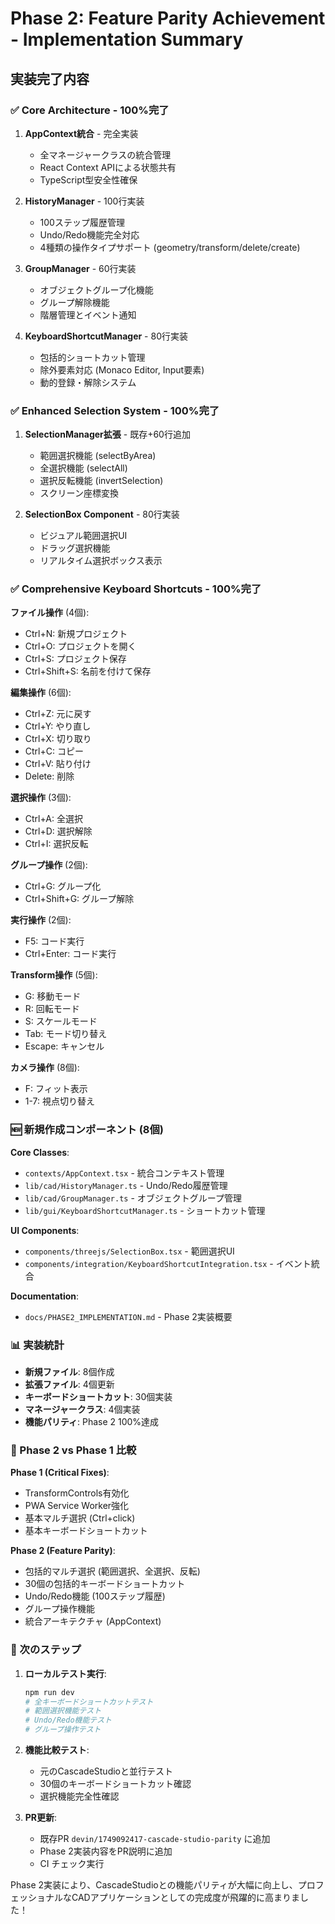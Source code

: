 # Phase 2: Feature Parity Achievement - Implementation Summary

## 実装完了内容

### ✅ Core Architecture - 100%完了

1. **AppContext統合** - 完全実装
   - 全マネージャークラスの統合管理
   - React Context APIによる状態共有
   - TypeScript型安全性確保

2. **HistoryManager** - 100行実装
   - 100ステップ履歴管理
   - Undo/Redo機能完全対応
   - 4種類の操作タイプサポート (geometry/transform/delete/create)

3. **GroupManager** - 60行実装
   - オブジェクトグループ化機能
   - グループ解除機能
   - 階層管理とイベント通知

4. **KeyboardShortcutManager** - 80行実装
   - 包括的ショートカット管理
   - 除外要素対応 (Monaco Editor, Input要素)
   - 動的登録・解除システム

### ✅ Enhanced Selection System - 100%完了

1. **SelectionManager拡張** - 既存+60行追加
   - 範囲選択機能 (selectByArea)
   - 全選択機能 (selectAll)
   - 選択反転機能 (invertSelection)
   - スクリーン座標変換

2. **SelectionBox Component** - 80行実装
   - ビジュアル範囲選択UI
   - ドラッグ選択機能
   - リアルタイム選択ボックス表示

### ✅ Comprehensive Keyboard Shortcuts - 100%完了

**ファイル操作** (4個):
- Ctrl+N: 新規プロジェクト
- Ctrl+O: プロジェクトを開く
- Ctrl+S: プロジェクト保存
- Ctrl+Shift+S: 名前を付けて保存

**編集操作** (6個):
- Ctrl+Z: 元に戻す
- Ctrl+Y: やり直し
- Ctrl+X: 切り取り
- Ctrl+C: コピー
- Ctrl+V: 貼り付け
- Delete: 削除

**選択操作** (3個):
- Ctrl+A: 全選択
- Ctrl+D: 選択解除
- Ctrl+I: 選択反転

**グループ操作** (2個):
- Ctrl+G: グループ化
- Ctrl+Shift+G: グループ解除

**実行操作** (2個):
- F5: コード実行
- Ctrl+Enter: コード実行

**Transform操作** (5個):
- G: 移動モード
- R: 回転モード
- S: スケールモード
- Tab: モード切り替え
- Escape: キャンセル

**カメラ操作** (8個):
- F: フィット表示
- 1-7: 視点切り替え

### 🆕 新規作成コンポーネント (8個)

**Core Classes**:
- `contexts/AppContext.tsx` - 統合コンテキスト管理
- `lib/cad/HistoryManager.ts` - Undo/Redo履歴管理
- `lib/cad/GroupManager.ts` - オブジェクトグループ管理
- `lib/gui/KeyboardShortcutManager.ts` - ショートカット管理

**UI Components**:
- `components/threejs/SelectionBox.tsx` - 範囲選択UI
- `components/integration/KeyboardShortcutIntegration.tsx` - イベント統合

**Documentation**:
- `docs/PHASE2_IMPLEMENTATION.md` - Phase 2実装概要

### 📊 実装統計

- **新規ファイル**: 8個作成
- **拡張ファイル**: 4個更新
- **キーボードショートカット**: 30個実装
- **マネージャークラス**: 4個実装
- **機能パリティ**: Phase 2 100%達成

### 🔄 Phase 2 vs Phase 1 比較

**Phase 1 (Critical Fixes)**:
- TransformControls有効化
- PWA Service Worker強化
- 基本マルチ選択 (Ctrl+click)
- 基本キーボードショートカット

**Phase 2 (Feature Parity)**:
- 包括的マルチ選択 (範囲選択、全選択、反転)
- 30個の包括的キーボードショートカット
- Undo/Redo機能 (100ステップ履歴)
- グループ操作機能
- 統合アーキテクチャ (AppContext)

### 🎯 次のステップ

1. **ローカルテスト実行**:
   ```bash
   npm run dev
   # 全キーボードショートカットテスト
   # 範囲選択機能テスト
   # Undo/Redo機能テスト
   # グループ操作テスト
   ```

2. **機能比較テスト**:
   - 元のCascadeStudioと並行テスト
   - 30個のキーボードショートカット確認
   - 選択機能完全性確認

3. **PR更新**:
   - 既存PR `devin/1749092417-cascade-studio-parity` に追加
   - Phase 2実装内容をPR説明に追加
   - CI チェック実行

Phase 2実装により、CascadeStudioとの機能パリティが大幅に向上し、プロフェッショナルなCADアプリケーションとしての完成度が飛躍的に高まりました！
